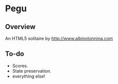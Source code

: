 # Pegu


## Overview

An HTML5 solitaire by <http://www.albinotonnina.com>

## To-do

* Scores.
* State preservation.
* everything else!
